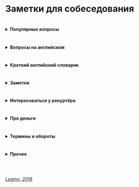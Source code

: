 # Заметки для собеседования #

#
<details><summary><b>Популярные вопросы</b></summary><p>
                                         
  ---

- Почему вы ищете работу?
- Какую работу вы ищите?
- Чем занимались на прошлой работе?
- Был ли коммерческий опыт работы с данной технологией?
- Зарплата - ожидания 
- Как скоро готовы выйти
- Английский 	
- Git
- Agile
- Есть ли опыт написания тестов?
- Есть ли опыт работы в команде с code-review и тестировщиками?
- Опыт работы со строгой типизацией
  
<br>

  <details><summary><b>Почему ушли с предыдущей работы?</b></summary><p>
  
  Рекрутер не ждет от этого ответа слишком многого. И так ясно, что будь всё в жизни людей гладко, они бы работали на одном и том же месте с достижения трудоспособного возраста и до самой смерти. Рекрутер будет удовлетворен любым ответом, который не поставит его самого в неловкое положение перед руководителем, когда тот у него спросит «а чего этот чел хочет? Почему уволился из предыдущей компании?» Любой более-менее адекватный ответ, который рекрутеру не стыдно будет передать вышестоящему руководителю, будет приемлем. 
   
  Сформулируйте ответ так, чтобы у рекрутера не сложилось впечатление, будто у вас была возможность повлиять на сложившуюся ситуацию, но вы не смогли её реализовать. 
  - Приемлемые – ситуации, в которых вы не могли повлиять на обстоятельства (например - очень большие задержки по зарплате, или очень низкая зарплата и полное отсутствие перспектив, или например неудобное расположение)
  - Неприемлемые – ситуации, когда у вас была возможность тем или иным способом повлиять на обстоятельства, но вы не смогли (личный или профессиональный конфликт с руководителем или коллегой, неконкурентноспособный продукт компании в создании которого принимаете участие лично вы, неисполнение своих обязательств) 
   
   Как отвечать, если у вас на предыдущей работе действительно всё было не очень гладко?
  - Нужно формулировать свой ответ в форме не «почему», а в форме «для чего».
      
  <br><p></details>
  
  <details><summary><b>Большой перерыв после последней работы - почему? чем занимались?</b></summary><p>
    
  Закрыл большой проект, заработал довольно существенную сумму.  Решил устроить нормальный отпуск, впервые за несколько лет.  В процессе, пришёл к выводу что хочу сменить сферу деятельности и активно занялся самообучением
  
  <br></p></details>
  
  <details><summary><b>Ошибки - самые серьёзные ошибки в вашей карьере?</b></summary><p>
                                                                         
   Обычно, цель этого вопроса выяснить не уровень дна, которое вы сумели пробить в своем прошлом, а ваш локус контроля (т.е. склонны ли вы возлагать ответственность за свои неудачи на себя, или на обстоятельства), и ваше к ним отношение.
   
   Для успешного прохождения вопроса лучше возлагать ответственность на себя. Это представит вас как человека, способного к управлению собственной жизнью, а не как детерминированное существо, сама судьба которого зависит исключительно от того, как сложатся звёзды и обстоятельства
  
  <br></p></details>
  
  <details><summary><b>Достижения - самые серьёзные </b></summary><p>
   
   Цель вопроса - узнать потолок, которого вы пока смогли достичь. 
   
   Этот потолок должен соответствовать должности, на которую вы претендуете, но не быть слишком высоким, иначе возникнет вопрос «а что вы вообще забыли на этом собеседовании с такими достижениями?»
      
  <br></p></details>
  
  <details><summary><b>Cтресс - насколько вы стрессоустойчивы</b></summary><p>
  
  Ответ: «А какие именно стрессы предполагаются на этой должности?»
  
  Рекрутер может рассказать о злых придирчивых клиентах, большом объеме работы, неисполнительных контрагентах.
  
  После чего можно развеять его опасения, сказав: «Да это ерунда, я с таким постоянно сталкивался, и мне всегда удавалось найти общий язык практически с любым человеком» 
  
  <br></p></details>   
  
  <details><summary><b>Расскажите о руководителе (коллеге/клиенте/друге/недруге...)</b></summary><p>

  
  Стандартная проективная методика из психологии, основанная ещё на древнем изречении о том, что «праведник даже в воре увидит праведника, а вор даже в праведнике – вора»
  
  Иными словами, понять что за человек перед тобой проще всего по тому, как он отзывается о других.
  
  Конечно, если вам пришлось и правда работать с откровенными мудаками, дифирамбы им петь ни к чему. Но лучше обратить внимание именно на положительные черты, а не на том, какие они были гады, это покажет и вас самого в лучшем свете. 

  <br></p></details>
  
  <details><summary><b>Ваши недостатки</b></summary><p>
  
  Лучше говорить только о тех недостатках, которые не пересекаются с качествами, необходимыми для исполнения обязанностей.
  
  Например – вакансия грузчика.
  - Какие у вас недостатки?
  - Вы знаете, мне кажется я не слишком интеллектуальный человек.
  Отлично! Нам как раз нужны такие грузчики – подумает рекрутер.

  Или например – вакансия программиста.
  - Какие у вас недостатки?
  - Даже не знаю. Наверное, физподготовка оставляет желать лучшего.
  - Ну, ничего, для тяжелых работ у нас грузчики есть. 
    
  <br></p></details>
  
  <details><summary><b>Почему хотите работать в нашей компании? / Что для вас важно в вашей работе? / Что вам кажется наиболее привлекательным в этой должности?</b></summary><p>
  
  Вспоминаем описание вакансии, на которую вы пришли, и пересказываем её своими словами.
  
  Например, вакансия сисадмина. Обязанности на работном сайте:
  - Развертывание, оптимизация и поддержка работоспособности инфраструктуры
  - Обеспечение безопасности информационных систем и серверов.
  - Подготовка предложений по модернизации оборудования, координация работ с поставщиками оборудования и технических решений.
  
  Ответ:
  - Ваша компания мне интересна тем, что она предлагает именно то, что я ищу. Для меня важно заниматься работой, которую я люблю и умею делать лучше всего – развертыванием IT инфраструктуры, обеспечением информационной безопасности, модернизацией оборудования.
  
  Если получится не заржать, то считайте, вопрос пройден. 

  <br></p></details>


  <details><summary><b>Зачем вам деньги?</b></summary><p>
  
  Вопрос чаще задают менджерам и т.д.
  
  На мой взгляд, хороший вариант ответа - пирамида Маслоу
    - выживание (еда, одежда, жильё..)
    - комфорт (вкусная еда, красивая одежда, машин, отпуск...)
    - самореализация (хобби, помощь другим и т.д.)
  
  В ответе:
  1. Не зависнуть, не тупить
  1. Показать более-менее внятное структурное мышление - у меня такие-то траты (кредит, дети, машина...)
  
  <br></p></details>
  
  <details><summary><b>Кого уважаете в профессиональной сфере? (известные личности/ресурсы)</b></summary><p>
  
  - Дмитрий Кузюбердин	- it-Kamasutra
  - Илья Кaнтop			- learn.javascript.ru
  - Максим Пацианский 	- книга "React.js курс для начинающих", https://vk.com/maxpfrontend
  - Дмитрий Трепачёв 		- http://code.mu/ 
  - Hexlet 				- Кирилл Мокевнин (ru.hexlet.io)
  - Сергей Чикуенок 		- вёрстка
  - телеграмм-каналы можно упомянуть
  
  <br></p></details>

  <details><summary><b>Книги</b></summary><p>

  - Программирование
    - Банда четырёх (Э. Гамма, Р. Хелм, Р. Джонсон, Д. Влиссидес.) -  Приемы объектно-ориентированного проектирования. Паттерны проектирования
    - Мартин Р - Чистый код
    - Бэнкс А, Порселло Е - React и Redux. Функциональная веб-разработка (O'Reilly)
    - Петцольд Ч - Код. Тайный язык информатики
    - Бхаргава А - Грокаем алгоритмы
  - Дизайн, юзабилити, проектирование интерфейсов
    - Алан Купер - Психбольница в руках пациентов
    - Дональд Норман - Дизайн привычных вещей (1988)
    - Влад Головач - Искусство мыть слона. Дизайн пользовательского интерфейса (2001 и 2010)
    - Влад Головач - Культура дизайна (2014 и 2017)
    - Джеф Раскин - Интерфейс. Новые направления в проектировании компьютерных систем (Apple)
    - Адриан Форти - Объекты желания (1986)
    - Эдвард Тафти - Представление информации
  - О жизни в целом
    - Франкл В - Сказать жизни «Да!»
    - Карнеги Д - Как перестать беспокоиться и начать жить
    - Талеб Н - Антихрупкость
  - "Общефилософское"
    - Буддизм
    - Философия стоицизма, Сократ, Ницше
    - Дао Дэ Дзин (Лао Цзы)
      
  <br></p></details>
<br></p></details>

#
<details><summary><b>Вопросы на английском</b></summary><p>
                                                                                   
---

  - рассказ о себе
  - образование
  - какую работу ищете
  - почем нравится/не нравится профессия/язык/среда (web-разработка, Drupal, React...)
  - почем нравится/не нравится удалённая работа
  
<br></p></details>

#
<details><summary><b>Краткий английский словарик</b></summary><p>
                                                                                   
---

- Я делал работу 	- I did the work
- Я хочу сделать 	- I want to do
- Я хотел бы 		- I would like to
- Я хотел бы 		- I wanted
- Я имел			- I had
- Я буду иметь    - I'll have
- Мне нравится 	- I like
- Мне не нравится	- I do not like

- Переписка 	- correspondence
- Общение			- communication
- Митинг 			- meeting (невероятно!)
- Спокойно		- calmly
- Срочно			- urgently
- Опыт 			- experience
- Такие как		- such as
- Много			- A lot of
- Не много		- A little of
- Старый код		- Legacy code
- Проблемы, вызовы - Challenges

- Изучать 						- To study
- Сжатые сроки выполнения			- Short deadlines
- Высоконагруженные проекты 		- Highload projects
- В течении моей работы, я...		- During my work, I...
- Мои задачи включали 			- My tasks included
- Делать что-то полезное			- Do something useful
- Развиваться в этом направлении	- Develop in this direction
- Большая международная команда 	- A large international team
  
<br></p></details>

#
<details><summary><b>Заметки</b></summary><p>
                                                          
---

- Не знаешь - так и скажи. Не придумывай
- Но, полезно думать вслух (если немного соображаешь в теме)
    - я не знаю точно решения, но насколько мне известно браузер работает так-то и так-то, компилятор так-то и поэтому наверное будет примерно вот так... Показать что ты вообще что-то соображаешь и приплести известные тебе материалы из смежных областей.
- Не отзываться негативно от прошлых коллегах/компаниях - максимально сдержанно и корректно
- Не выдавать конфиденциальную информацию - NDA и всё такое
- Если лезут не в своё дело (например: "Почему вы не женаты?") 
    - «Я думаю, этот вопрос не имеет отношения к моим профессиональным качествам, поэтому если вы позволите, я бы не стал на него отвечать». 
- Отлично, я думаю, что это выглядит хорошо, но что бы вы в нем оптимизировали?
  - Подготовив решение - подумайте о возможных граничных случаях, проблемах масштабирования и слабых сторонах. Всегда будьте на шаг впереди. 
  - Если вы используете рекурсивный подход, что может произойти, если у вас будет огромный фрагмент информации? 
  - Если вы используете алгоритм хеширования, как вы справитесь с коллизиями? 
  - Насколько вероятно, что это произойдет, и каков наихудший сценарий?
- Хороший пример "как разойтись, чтоб проект не просел" 
  - Расставание с человеком – тоже может быть устойчивым решением, если люди договорятся разойтись так, чтобы проект не просел. 
  - У вас бывало когда-нибудь такое, что уже уволившись, вы все равно ходили на предыдущую работу помогать? Или консультировали оставшихся ребят удаленно? Почему вы это делали? Скорее всего, потому что разошлись правильно и корректно.
  - Проблема менеджера не в том, что люди смертны, а в том, что они внезапно смертны. Если бы увольнения, мотивацию, де-мотивацию людей можно было бы предсказать и заложить в план — было бы гораздо проще жить! Поэтому если уход человека не ведет к неустойчивости проекта (человек передает дела, помогает и т.д.) — это не всегда плохо.
- Ожидания менеджера – у него в голове. 
  - Периодически в ответ на вопрос «Чего вы хотели бы, чтобы изменилось в результате тренинга» получаем от заказчиков ответы: «Хотим, чтобы люди стали более ответственными». Отличный ответ, из которого нельзя сделать вообще никаких выводов, пока не задашь уточняющий вопрос: «А как вы поймете, что они стали более ответственными?» И дальше главное слушать и успевать записывать. 
  - Потому что понимание ответственности у каждого свое. Для кого-то это когда человек не проходит мимо проблем, а начинает немедленно их решать. Для кого-то – когда он инициирует обсуждение проблем с заказчиком. Для кого-то когда он вообще не беспокоит руководство вопросами, а делает все сам. Пока не поймешь, что человек хочет, все, что ты делаешь – попытки угадать, что у заказчика в голове.
- Держитесь с достоинством. 
  - Помните о своих сильных сторонах, профессиональных, личностных. Заранее подготовьте яркие, красивые примеры из своего рабочего опыта. Помните, вас берут в организацию, чтобы вы принесли ей пользу, так расскажите, какую выгоду получила ваша предыдущая компания от вашей деятельности, как вы помогли спасти ее от кризиса, как вы вывели ее в лидеры и т.д. 
  - Не бойтесь несколько преувеличить свои заслуги. Помните, вы на рынке труда, здесь важно себя правильно преподать. 
  - А причину ухода объясните своим желанием развиваться, что вы выросли из рамок должности, отдела, компании, вам требуются новые горизонты.
- По тому, как вы отстаиваете свои интересы, ваш руководитель будет предполагать, что вы так же будете отстаивать интересы его подразделения.
<br></p></details>

#
<details><summary><b>Интересоваться у рекуртёра</b></summary><p>

  - Уточните пожалуйста - вы работаете в компании и внешний специалист?
  - Тип компании - стартап, свой продукт, рекуртинговое агентство... 
  - Размер компании (Россия/ мир)
  - Офисы - вообще есть? За рубежом? В Сибири?
  
  <br>
  
  - Какого идеального сотрудника они ждут
    - Для каких целей и задач компания ищет человека (задать прямой вопрос). После чего провести параллели с вашим предыдущим опытом, и рассказать, как именно вы планируете это сделать.
    - Например:
    ```
    - Мы ищем логиста, который бы уменьшил наши издержки на доставку комплектующих из Китая.
    - Ясно. На прошлой работе издержки были очень сильно раздуты из-за того, что руководство по привычке 
    работало с транспортными компаниями, у которых тарифы не менялись много лет, пришлось заново просмотреть 
    рынок, заменить некоторых перевозчиков, затраты были сокращены на такие-то суммы. Есть список из хороших, 
    проверенных компаний, которые никогда не подводили. 
    ```
    
  - Моя роль на проекте
  - Планируемые результаты моей работы за 30, 60, 90 дней
  - Критерии качества работы
    - спросить про ключевые качества хорошего сотрудника и попросить их расшифровать
    - по каким критериям они оценивают работу? Что такое для них хорошо, а что такое плохо?
    - например:
      - что вы вкладываете в слово отвественность
      - предлагать идеи – это хорошо или плохо? 
      - или сначала надо навести порядок в работе? 
      - или бог с ним с порядком, главное – чтобы не беспокоили менеджера, и при этом маржа проекта росла?
      - вижу что на проекте что-то не так:
        - сразу хвататься делать?
        - инициировать обсуждение? с кем?
        - не беспокоить начальство вопросами и всё сделать самому?
       
  <br>
  
  - Часовые пояса
  - Время работы
  - Насколько свободный график
  - Отпуск / отгулы / больничные - сколько раз в год, как долго, насколько заранее, оплачиваемый/нет
  - Гос. праздники - есть ли? оплачивают?
  - Переработки (вечер, выходные) - есть ли, как часто, оплачивают ли
       
  <br>
  
  - Почасовка/фиксированная
  - Если почасовка 
    - Гарантируют ли загрузку? 
    - Провалы в неделю-две между проектами? 
    - Полдня нет работы, а к вечеру упала и надо отработать 8 часов
  - Уровень зарплаты (до вычета налогов)
  - Это з/п с учетом премий и бонусов или только окладная часть (та, которая будет прописана в договоре и будет выплачена при любых условиях посещения работы) 
  - Метод оплаты - перевод на карту? конкретный банк?
  - ИП
  
  <br>
  
  - Испытательный срок? 
  - Зарплата на испытательном сроке? 
  - Условия прохождения? 
  - Сколько человек обычно отсеивается?
       
  <br>
  
  - Трудовой договор?
  - Право расторжения договора 
  - NDA
  - Соц. пакет
       
  <br>
  
  - Схема карьерного роста?
  - Как часто и на каком основании пересмотр ставки и позиции в компании. 
  - Индексация заработной платы, ее частота и размеры
       
  <br>
  
  - Медицинское страхование: 
    - объемы, 
    - что включает, что
    - что рассматривается, как страховой случай, а что не рассматривается
       
  <br>
  
  - О проекте
  - Стэк технологий
  - Вопросы о задачах, технологиях
  - Чем занимается команда
  - Поддержка/новый код
  - Какая команда
  - Кол-во человек на проекте (дев/тест/прочие)
  - Есть ли общение на английском?
  - Методология разработки - Agile?
  - Митинги - насколько часто, на каком языке, с видео/без
       
  <br>
  
  - Возможности развития и обучения?
  - Оплачивает ли она курсы/сертификаты? Хекслет, HTML-academy...
  - Ментор
  - Код-ревью
       
  <br>
  
  - Выдают ли рабочую машину
  - Офис 
    - оценка по 10 бальной шкале)	
    - есть ли Firewall
    - время на общественном транспорте (минут/транспорт)
  - Общее впечатление от компании
		
<br></p></details>

#
<details><summary><b>Про деньги</b></summary><p>

  - Можно спросить прямо при первом же контакте с работодателем хотя бы про нижнюю планку зарплаты (в середине или конце беседы, когда все ключевые моменты обсудили)
  - грамотные формулировки для ответов о желаемой зарплате:
      - Мне бы хотелось обсудить данный вопрос позже, когда вы точно поймете, что я подхожу на данную должность.
      - Я верю вашей компании, что она берет на работу только высокопрофессиональных специалистов, обеспечивая им достойную зарплату.
      - Предполагаю, что оклады в вашей компании уже утверждены для всех должностей, готов их принять, если вы их озвучите т.д.
  - грамотные формулировки для ответов на конкретные предложения по зарплате:
    - Вам сделали отличное предложение:
        «Я внимательно ознакомился с вашим предложением. Должен признать, что оно достаточно конкурентоспособно. Однако предложенный вами размер месячной заработной платы на 10% ниже, чем я зарабатываю в настоящее время. Хотя бонусы помогут улучшить ситуацию, все-таки я предложил бы пересмотреть размеры базовой зарплаты. Есть ли возможность изменения размера предложенной зарплаты?»
    - Вам сделали хорошее предложение
        «Определенно, мои ожидания почти оправдываются. Однако я надеялся на несколько большую сумму в пределах от… до… Насколько велики наши возможности для дальнейшего обсуждения зарплаты?»
    - Вам сделали предложение с низкой зарплатой
        «Вы мне действительно нравитесь, и работа кажется подходящей. Успехи управления и организационной стратегии также выглядят весомыми. Единственное, о чем нам нужно поговорить, и единственное, что меня удерживает, – это первоначальное предложение о компенсационном пакете. Откровенно говоря, зарплата меньше, чем я ожидал. Я действительно заинтересован в этой должности, и, по моим сведениям, $X — это приблизительный уровень зарплаты. В других компаниях, с которыми я веду переговоры, предлагается примерно столько. Вы можете что-нибудь предпринять в этом направлении?»
    
  - Обсуждение з/п с рекуртёром, на первом собеседовании - чтоб он понял, попадаете ли вы в вилку вакансии
    - Формулировка для рекрутера должна быть такой – "я рассматриваю предложения от такой-то суммы, но всё зависит от того, что мне придется делать"
    - Переговоры с ним превращаются в такую мини-игру:
      - Каковы ваши зарплатные ожидания?
      - Ну, зависит от того, что мне придется делать. А вы на какую зарплату специалиста ищете?
      - Хотелось бы всё-таки от вас услышать вашу минимальную планку.
      - Понимаете, это зависит от многих моментов, но я знаю, что вилка у вас в любом случае есть, поэтому не могли бы вы её всё-таки озвучить, вдруг я вам просто не подойду по ней?
    - И у кого быстрее сдадут нервы, и он озвучит конкретную сумму, тот и проиграл.
    - Почти всегда разные компании предлагают за один и тот же функционал разные зарплаты, в зависимости от того, насколько финансово уверенно они себя чувствуют, и конечно «традиций» , поэтому выманивание информации о вилке по зарплате необходимо, чтобы не скостить самому себе будущую зарплату на существенную сумму.

    - Вариант: рекрутеру нельзя называть минимально комфортную сумму, потому что вам в 90% случаев предложат на 5-10% меньше нее и больше нее никогда не заплатят. А надо, определив для себя комфортную зарплату, называть на 10% больше, тогда и будет запас поторговаться.

    - Вариант: средняя ЗП для специалиста моего уровня - такая-то. Я считаю что я имею необходимый набор навыков и опыта чтобы рассчитывать на среднюю + 10%. Но в целом я готов обсудить размер ЗП и перспективы после того как узнаю спектр задач и требования.
        
    - Если попался непробиваемый рекрутер, непременно хочет услышать ваше предложение - назвать мин. сумму, за которую будет комфортно работать.
      Минимальная сумма = не та зарплата, на которую вы будете ходить на работу со слезами на глазах
      А та, получая которую, вы не будете испытывать слишком больших душевных мук и терзаний. 
      
  - Обсуждение з/п с руководителем, когда вам готовы сделать offer
    - Можно немного поднять свои зарплатные ожидания (относительно общения с рекуртёром)
    - Сработает это только в том случае, если вы действительно нашли общий язык, и сумели убедить его что вы подходите под те задачи, которые он вас нанимает, поэтому делать это нужно только в конце беседы. 
    - Беседу лучше выстраивать таким образом – после ответа на его вводные вопросы лучше задать прямой вопрос о том, для каких целей и задач компания ищет человека, после чего провести параллели с вашим предыдущим опытом, и рассказать, как именно вы планируете это сделать.
  
    Итак, вы почувствовали, что разговор задался, и вы решили озвучить большую сумму, чем ту, что озвучили рекрутеру.
    На это руководитель может ответить:
      - Но Марии вы говорили что готовы выйти на другую зарплату.
      
    Приемлемым ответом будет такой:
      - Нет, Марии я говорил, что всё будет зависеть от функционала. Те задачи которые вы озвучили, стоят столько. Я готов гарантировать их исполнение на 100% , но хотелось бы получать вот такую сумму.
    Если ваши требования вменяемы, и вы действительно убедили его что способны сделать все, что обещаете, скорее всего предложение будет сделано. 

  - Как понять, что ваши требования вменяемы?
    - Очень просто, также, как и при любом ценовом анализе, когда вы ходите по магазинам, методом исследования предложения.
    - Некоторые работные сайты предлагают бесплатный пробный доступ к своей базе, или доступ по минимальной цене, например на один день. Полистайте резюме кандидатов вашей профессии, посмотрите на их образование, опыт работы, навыки. Посмотрите их зарплатные ожидания.
		- Если зарплатные ожидания не опубликованы в резюме, можно и позвонить, представившись какой-нибудь компанией, и поинтересоваться, каковы зарплатные ожидания ваших прямых конкурентов на рынке труда.
		- Также можно позвонить в кадровые агентства, тоже представившись какой-нибудь компанией, и поинтересоваться, во сколько вам встанет вот такой кандидат (описываете свой опыт, и узнаете, сколько сейчас стоят на рынке такие люди) .  
	
  - про повышение зарплаты
    - **Правильная постановка вопроса** со стороны сотрудника: что я могу делать на этом месте, чтобы в перспективе X месяцев/лет зарабатывать Y денег (стать менеджером и пр.)?
    - **Амбициозная постановка вопроса**: какой подвиг мне нужно совершить, чтобы стать менеджером в этом году? (получить премию в стопятьсот мильёнов?)
    - Если вы уже получили офер в другую компанию, то постановка вопроса не меняется: 
      Каюсь, грешен – сходил на собеседование. Когда сходил, уже не каюсь. :) Вот что предлагают. Можно ли у нас делать что-то, чтобы зарабатывать сравнимые деньги?
    - За мои 10 лет, зарплату ни разу не повысили. Приходилось увольняться и на новом месте уже повышаться по з/п.
    - Повышения бывают. Но, только если ты не сидишь как сыч и не бубнишь себе под нос что пора з/п повышать. А вот если ты ноешь как последняя скотина, то начальник знает что тебе денег мало и можешь неилюзорно свалить в любой момент - тут уже повышают.
    Факт: молчишь = доволен.

  - про снижение з/п в процессе переговоров
    - Я считаю, что проще не прогибаться, просто сказав - "вы спрашивали на какую минимальную сумму я согласен, я её озвучил, на меньшее, к сожалению, согласиться не могу"
    - А когда ты сказал что "это мой минимум", а потом согласился ещё на меньшее, то может показаться, что ты себя не ценишь, или что никому не нужен.

  - пока не получил официального предложения о работе – не говори про зарплату. Особенно если не спрашивают. 
    - Для работодателя вопрос про деньги от кандидата на старте отношений – это демонстрация того, что человек не будет лоялен компании и если кто-то другой предложит на 100 у.е. больше, он тут же покинет данную организацию.
    - По возможности, уходите от вопросов о зарплате, пока не получите предложение о работе от своего будущего руководителя. В его интересах, чтобы вы были мотивированы и готовы работать на данной должности как можно дольше. Никого не устраивает текучка кадров, это как минимум экономически не выгодно. (Мы не берем примеры организаций, которые строят свою экономику на обмане сотрудников, когда вам обещают много, вы верите, но только после испытательного срока, уподобляетесь Папе Карло, а вам сообщают через три месяца, что испытательный срок вы не прошли и вас увольняют, чтобы найти следующего доверчивого гражданина.)

  - Если просят заполнить анкету, в которой стоит графа «Укажите желаемый размер заработной платы», смело пишите: «обсуждается». 
    - Если не требуют указать точную цифру – пишите интервал (добавьте 10% к последней, добавьте 20%, чтобы достичь приемлемого результата и была возможность для торга). 
    
  - У кадровиков есть простая схема понять, сколько вы стоите. 
    - Обычно спрашивают: «Назовите минимальную сумму, ниже которой вы работать не будете?» Допустим вы называете цифру в 1000 у.е., кадровик, что-то черкает в анкете и задает вопрос повторно: «А если зарплата будет 950 у.е. – вы согласитесь?» Вы начинаете лихорадочно думать, а устроит или не устроит вас такая цифра, если вы заложили 20% для торгов, то вы легко «отдадите» — эти 50 у.е. и согласитесь. Но кадровик не унимается: «А если это будет 900 у.е.?» Так пошагово определяют вашу нижнюю границу торгов по зарплате.

  - Как вы относитесь к задержкам по зарплате?
    - Понятно, что такой вопрос может означать только одно – задержки по зарплате в данной компании имеют не случайный, а систематический характер. Кто-то может подумать «ну, если зарплата хорошая, то почему бы и нет? Можно и подождать»
    Можно то можно, но придя в компанию, в которой стабильные задержки зарплаты например в месяц, фактически первый месяц вы будете работать бесплатно.
    А получать зарплату только со второго месяца. Когда-нибудь, через год или два, а может позже, когда вы будете менять работу, с вами возможно и рассчитаются за тот первый бесплатный месяц. А может и нет. 

 - Постоянно мониторьте, сколько стоят специалисты вашего уровня на рынке труда. 
  - Даже если вас все устраивает на вашем рабочем месте, походите по собеседованиям. 
  Как минимум, вы будете в курсе, какие требования предъявляются рынком к вашей должности, что предлагается взамен.

 - При получении предложения с указанием зарплаты, возьмите паузу. 
  - Не надолго, на один день. 
  Помните, профессионалы стоят дорого, потому что они не суетятся и знают себе цену.

  - Профессионалы не торгуются, им это просто не надо - не они стоят в очереди за работой, а организации уговаривают их. 
    - Покажите, что вы профессионал. 
    Но не затягивайте свое решение больше чем на один день, профессионалы думают быстро.

  - Изучите внимательно компенсационный пакет, который вам предлагает работодатель.  
  
  
  **Ссылки**
  - [Джин - статистика зарплат](https://djinni.co/salaries/?job=JavaScript&year=6m)
  - [Мой круг - Зарплаты в ИТ](https://moikrug.ru/salaries)
  - [Мой круг - обзор зарплат](https://habr.com/ru/company/moikrug/blog/439152/)
	
<br></p></details>

#
<details><summary><b>Термины и обороты</b></summary><p>

- CV - резюме
- rate, pay rate - зарпалата, ставка зарплаты
- gross salary  - зарплата до вычетов 
- net salary  - зарплата на руки 
- offer - предложение
- рекуртёр, hr - специалист по поиску персонала
- NDA - договор о неразглашении
- soft skills - обычно набор личностных качеств, которые помогают эффективно взаимодействовать с людьми. Соотвествие корпоративной культуре и т.д.
- hard skills - все навыки, которые связаны с непосредственной профессиональной деятельностью человека и доступны для наглядной демонстрации. 
- must have - обязательно
- outsourcing - наёмный сотрудник, не в штате компании
- pay — оплата, выплата, заработная плата
- salary — зарплата Фиксированная, обычно ежемесячная оплата работы сотрудника.
- overtime — сверхурочные
- своевременная индексация рейта

**Ссылки**
- https://skyeng.ru/articles/pay-salary-wages
	
<br></p></details>

#
<details><summary><b>Прочее</b></summary><p>

Нет, это вы позволяете им так поступать. Кто вам запрещает задавать вопросы? Расспрашивайте работодателя, уточняйте все детали, записывайте наконец в блокнот! 

Неужели так трудно скачать из PlayMarket или AppStore диктофон?! 

Работодатель прекрасно понимает все свои риски, поэтому на собеседованиях докапывается до самых бессмысленных деталей. Так чего вы то вдруг засмущались? Докапывайтесь до него!

- Что за проект? 
- Какая точная зарплата? 
- Белая ли зарплата? 
- На каких условиях стоит ожидать роста зарплаты? 
- Есть ли перспективы для роста карьерного? 
- Стабильные ли инвестиции в проект (не обанкротится ли фирма завтра)? 
- Сколько уже сделано и сколько предстоит сделать? 
- Есть ли утвержденный план работ? 
- Определены ли точные роли в команде? 
- Кто руководит, какой у него стаж руководства, есть ли успешные завершенные проекты? А у команды? 
- Кто в команде, сколько их, давно ли они работают в команде, чем занимались? 
- Кому вы непосредственно будете подчиняться и какие границы у этого подчинения? 
- Каковы корпоративные правила в этом месте? 
- Есть ли гарантии оплаты сверхурочных? 
- Заинтересована ли компания в вашем обучении? 
- Оплачивает ли она курсы/сертификаты? 

И т.д. думаю вы уловили мысль.

В конце-концов, это вам в этом месте и над этим проектом работать (не)определенное время. 
Ну так выясните на берегу во что вы собираетесь ввязаться, чтобы потом не скулить на хабре, не приходя в сознание, о том как вам скучно и что все плохо! 


**Зачем диктофон?** 
Записать собеседование (если разрешат, бывает до собеса подписываешь соглашение о коммерческой тайне и неразглашении), чтобы самому потом в спокойной обстановке еще раз прослушать все, если не получается запомнить. Некоторые вещи не сразу принимаются во внимание, даже если они сказаны прямым текстом. 

<br></p></details>

<br> 
<br> 

*[Legmo, 2019](https://github.com/Legmo/notes/)*
